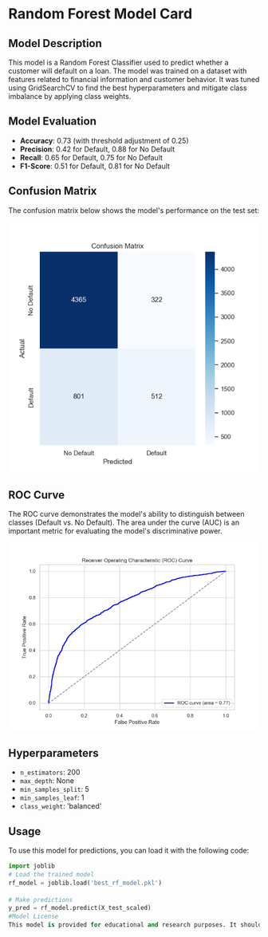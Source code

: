 
# Random Forest Model Card

## Model Description
This model is a Random Forest Classifier used to predict whether a customer will default on a loan. The model was trained on a dataset with features related to financial information and customer behavior. It was tuned using GridSearchCV to find the best hyperparameters and mitigate class imbalance by applying class weights.

## Model Evaluation

- **Accuracy**: 0.73 (with threshold adjustment of 0.25)
- **Precision**: 0.42 for Default, 0.88 for No Default
- **Recall**: 0.65 for Default, 0.75 for No Default
- **F1-Score**: 0.51 for Default, 0.81 for No Default

## Confusion Matrix
The confusion matrix below shows the model's performance on the test set:

![Confusion Matrix](confusion_matrix_rf.png)

## ROC Curve
The ROC curve demonstrates the model's ability to distinguish between classes (Default vs. No Default). The area under the curve (AUC) is an important metric for evaluating the model's discriminative power.

![ROC Curve](roc_auc_rf.png)

## Hyperparameters
- `n_estimators`: 200
- `max_depth`: None
- `min_samples_split`: 5
- `min_samples_leaf`: 1
- `class_weight`: 'balanced'

## Usage
To use this model for predictions, you can load it with the following code:

```python
import joblib
# Load the trained model
rf_model = joblib.load('best_rf_model.pkl')

# Make predictions
y_pred = rf_model.predict(X_test_scaled)
#Model License
This model is provided for educational and research purposes. It should not be used in production environments without further validation and testing.

